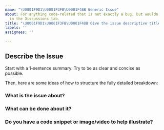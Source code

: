 ```yaml
---
name: "\U0001F9D1\U0001F3FB‍\U0001F4BB Generic Issue"
about: For anything code-related that is not exactly a bug, but wouldn't really fit
  in the Discussions tab.
title: "\U0001F9D1\U0001F3FB‍\U0001F4BB Give the issue descriptive title"
labels: ''
assignees: ''

---
```


## Describe the Issue

Start with a 1-sentence summary. Try to be as clear and concise as possible.

Then, here are some ideas of how to structure the fully detailed breakdown:

### What is the issue about?

### What can be done about it?

### Do you have a code snippet or image/video to help illustrate?
